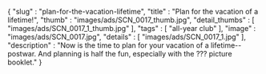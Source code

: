 {
  "slug" : "plan-for-the-vacation-lifetime",
  "title" : "Plan for the vacation of a lifetime!",
  "thumb" : "images/ads/SCN_0017_thumb.jpg",
  "detail_thumbs" : [
                       "images/ads/SCN_0017_1_thumb.jpg"
                     ],
  "tags" : [
              "all-year club"
            ],
  "image" : "images/ads/SCN_0017.jpg",
  "details" : [
                 "images/ads/SCN_0017_1.jpg"
               ],
  "description" : "Now is the time to plan for your vacation of a lifetime--postwar. And planning is half the fun, especially with the ??? picture booklet."
}
